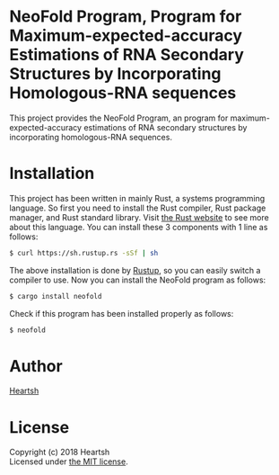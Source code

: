 # NeoFold Program, Program for Maximum-expected-accuracy Estimations of RNA Secondary Structures by Incorporating Homologous-RNA sequences 
This project provides the NeoFold Program, an program for maximum-expected-accuracy estimations of RNA secondary structures by incorporating homologous-RNA sequences.

# Installation
This project has been written in mainly Rust, a systems programming language.
So first you need to install the Rust compiler, Rust package manager, and Rust standard library. 
Visit [the Rust website](https://www.rust-lang.org) to see more about this language.
You can install these 3 components with 1 line as follows:
```bash
$ curl https://sh.rustup.rs -sSf | sh
```
The above installation is done by [Rustup](https://github.com/rust-lang-nursery/rustup.rs), so you can easily switch a compiler to use. 
Now you can install the NeoFold program as follows: 
```bash
$ cargo install neofold
```
Check if this program has been installed properly as follows:
```bash
$ neofold
```

# Author
[Heartsh](https://github.com/heartsh)

# License
Copyright (c) 2018 Heartsh  
Licensed under [the MIT license](http://opensource.org/licenses/MIT).
